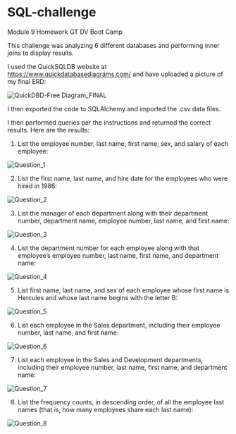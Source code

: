 # SQL-challenge
Module 9 Homework GT DV Boot Camp

This challenge was analyzing 6 different databases and performing inner joins to display results.

I used the QuickSQLDB website at https://www.quickdatabasediagrams.com/ and have uploaded a picture of my final ERD:

![QuickDBD-Free Diagram_FINAL](https://user-images.githubusercontent.com/112498067/204101714-d0c0336a-6ffd-425c-a0c4-19a902e08ba4.png)

I then exported the code to SQLAlchemy and imported the .csv data files.

I then performed queries per the instructions and returned the correct results. Here are the results:

1) List the employee number, last name, first name, sex, and salary of each employee:

![Question_1](https://user-images.githubusercontent.com/112498067/204101726-eb9b9c63-5d27-44cd-a3c7-d4d8e836f543.png)

2) List the first name, last name, and hire date for the employees who were hired in 1986:

![Question_2](https://user-images.githubusercontent.com/112498067/204101832-97c52a4d-03a8-4d21-b4c0-9951a2e9aaaf.png)

3) List the manager of each department along with their department number, department name, employee number, last name, and first name:

![Question_3](https://user-images.githubusercontent.com/112498067/204101739-a971da69-f004-4059-8e93-94ba772aca3a.png)

 4) List the department number for each employee along with that employee’s employee number, last name, first name, and department name:

![Question_4](https://user-images.githubusercontent.com/112498067/204101750-c93c11be-4c66-4879-a7ac-397368d31187.png)

5) List first name, last name, and sex of each employee whose first name is Hercules and whose last name begins with the letter B:

![Question_5](https://user-images.githubusercontent.com/112498067/204101753-70a750a7-2a57-417e-afd9-76f92b1647d5.png)

6) List each employee in the Sales department, including their employee number, last name, and first name:

![Question_6](https://user-images.githubusercontent.com/112498067/204101755-943d1563-1c90-4395-973a-796c1f5637e2.png)

7) List each employee in the Sales and Development departments, including their employee number, last name, first name, and department name:

![Question_7](https://user-images.githubusercontent.com/112498067/204101771-a514bc2a-2fc5-41ed-87a3-90d6c7966f1c.png)

8) List the frequency counts, in descending order, of all the employee last names (that is, how many employees share each last name):

![Question_8](https://user-images.githubusercontent.com/112498067/204101777-a35acc5f-4bf1-4109-af0c-cb4cb1d050ce.png)



